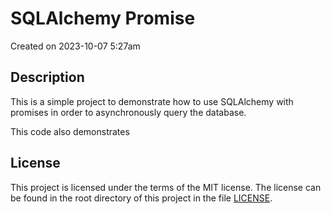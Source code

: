 # SQLAlchemy Promise

Created on 2023-10-07 5:27am

## Description

This is a simple project to demonstrate how to use SQLAlchemy with promises
in order to asynchronously query the database.

This code also demonstrates 

## License

This project is licensed under the terms of the MIT license.
The license can be found in the root directory of this project in the file [LICENSE](LICENSE).
